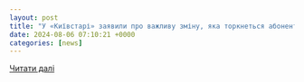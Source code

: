 ```yaml
---
layout: post
title: "У «Київстарі» заявили про важливу зміну, яка торкнеться абонентів"
date: 2024-08-06 07:10:21 +0000
categories: [news]
---
```


[Читати далі](https://www.ukr.net/news/details/technologies/106054959.html)
